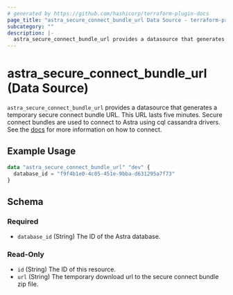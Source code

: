 ```yaml
---
# generated by https://github.com/hashicorp/terraform-plugin-docs
page_title: "astra_secure_connect_bundle_url Data Source - terraform-provider-astra"
subcategory: ""
description: |-
  astra_secure_connect_bundle_url provides a datasource that generates a temporary secure connect bundle URL. This URL lasts five minutes. Secure connect bundles are used to connect to Astra using cql cassandra drivers. See the docs https://docs.datastax.com/en/astra/docs/connecting-to-database.html for more information on how to connect.
---
```


# astra_secure_connect_bundle_url (Data Source)

`astra_secure_connect_bundle_url` provides a datasource that generates a temporary secure connect bundle URL. This URL lasts five minutes. Secure connect bundles are used to connect to Astra using cql cassandra drivers. See the [docs](https://docs.datastax.com/en/astra/docs/connecting-to-database.html) for more information on how to connect.

## Example Usage

```terraform
data "astra_secure_connect_bundle_url" "dev" {
  database_id = "f9f4b1e0-4c05-451e-9bba-d631295a7f73"
}
```

<!-- schema generated by tfplugindocs -->
## Schema

### Required

- `database_id` (String) The ID of the Astra database.

### Read-Only

- `id` (String) The ID of this resource.
- `url` (String) The temporary download url to the secure connect bundle zip file.


